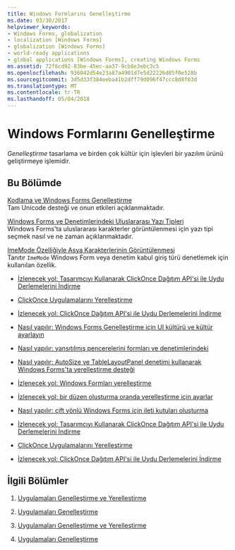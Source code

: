 ```yaml
---
title: Windows Formlarını Genelleştirme
ms.date: 03/30/2017
helpviewer_keywords:
- Windows Forms, globalization
- localization [Windows Forms]
- globalization [Windows Forms]
- world-ready applications
- global applications [Windows Forms], creating Windows Forms
ms.assetid: 72f6cd92-83be-45ec-aa37-9cb8e3ebc3c5
ms.openlocfilehash: 936042d54e23a87a4901d7e5d22226d85f0e528b
ms.sourcegitcommit: 3d5d33f384eeba41b2dff79d096f47ccc8d8f03d
ms.translationtype: MT
ms.contentlocale: tr-TR
ms.lasthandoff: 05/04/2018
---
```

# <a name="globalizing-windows-forms"></a>Windows Formlarını Genelleştirme
*Genelleştirme* tasarlama ve birden çok kültür için işlevleri bir yazılım ürünü geliştirmeye işlemidir.  
  
## <a name="in-this-section"></a>Bu Bölümde  
 [Kodlama ve Windows Forms Genelleştirme](../../../../docs/framework/winforms/advanced/encoding-and-windows-forms-globalization.md)  
 Tam Unicode desteği ve onun etkileri açıklanmaktadır.  
  
 [Windows Forms ve Denetimlerindeki Uluslararası Yazı Tipleri](../../../../docs/framework/winforms/advanced/international-fonts-in-windows-forms-and-controls.md)  
 Windows Forms'ta uluslararası karakterler görüntülenmesi için yazı tipi seçmek nasıl ve ne zaman açıklanmaktadır.  
  
 [ImeMode Özelliğiyle Asya Karakterlerinin Görüntülenmesi](../../../../docs/framework/winforms/advanced/display-of-asian-characters-with-the-imemode-property.md)  
 Tanıtır `ImeMode` Windows Form veya denetim kabul giriş türü denetlemek için kullanılan özellik.  
  
-   [İzlenecek yol: Tasarımcıyı Kullanarak ClickOnce Dağıtım API'si ile Uydu Derlemelerini İndirme](http://msdn.microsoft.com/library/ms366788\(v=vs.110\))  
  
-   [ClickOnce Uygulamalarını Yerelleştirme](http://msdn.microsoft.com/library/ms404266\(v=vs.110\))  
  
-   [İzlenecek yol: ClickOnce Dağıtım API'si ile Uydu Derlemelerini İndirme](http://msdn.microsoft.com/library/ms404269\(v=vs.110\))  
  
-   [Nasıl yapılır: Windows Forms Genelleştirme için UI kültürü ve kültür ayarlayın](http://msdn.microsoft.com/library/b28bx3bh\(v=vs.110\))  
  
-   [Nasıl yapılır: yansıtılmış pencerelerini formları ve denetimlerindeki](http://msdn.microsoft.com/library/xwbz5ws0\(v=vs.110\))  
  
-   [Nasıl yapılır: AutoSize ve TableLayoutPanel denetimi kullanarak Windows Forms'ta yerelleştirme desteği](http://msdn.microsoft.com/library/1zkt8b33\(v=vs.110\))  
  
-   [İzlenecek yol: Windows Formları yerelleştirme](http://msdn.microsoft.com/library/y99d1cd3\(v=vs.110\))  
  
-   [İzlenecek yol: bir düzen oluşturma oranda yerelleştirme için ayarlar](http://msdn.microsoft.com/library/7k9fa71y\(v=vs.110\))  
  
-   [Nasıl yapılır: çift yönlü Windows Forms için ileti kutuları oluşturma](http://msdn.microsoft.com/library/k1689bxh\(v=vs.110\))  
  
-   [İzlenecek yol: Tasarımcıyı Kullanarak ClickOnce Dağıtım API'si ile Uydu Derlemelerini İndirme](http://msdn.microsoft.com/library/ms366788\(v=vs.120\))  
  
-   [ClickOnce Uygulamalarını Yerelleştirme](http://msdn.microsoft.com/library/ms404266\(v=vs.120\))  
  
-   [İzlenecek yol: ClickOnce Dağıtım API'si ile Uydu Derlemelerini İndirme](http://msdn.microsoft.com/library/ms404269\(v=vs.120\))  
  
## <a name="related-sections"></a>İlgili Bölümler  
  
1.  [Uygulamaları Genelleştirme ve Yerelleştirme](http://msdn.microsoft.com/library/1021kkz0\(v=vs.110\))  
  
2.  [Uygulamaları Genelleştirme](http://msdn.microsoft.com/library/eaa7b9c0\(v=vs.110\))  
  
3.  [Uygulamaları Genelleştirme ve Yerelleştirme](http://msdn.microsoft.com/library/1021kkz0\(v=vs.120\))  
  
4.  [Uygulamaları Genelleştirme](http://msdn.microsoft.com/library/eaa7b9c0\(v=vs.120\))

